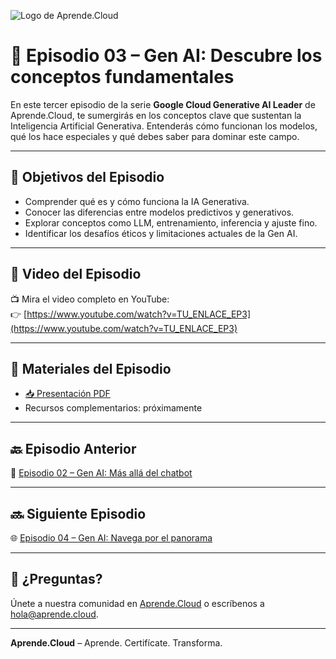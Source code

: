 ![Logo de Aprende.Cloud](https://media.licdn.com/dms/image/v2/D4E0BAQEcS_NueMRdKg/company-logo_200_200/company-logo_200_200/0/1720507130557/aprende_cloud_logo?e=1753315200&v=beta&t=4h0PIMDcupaxj_IH6IkyNkzja5ElsqWlyCQuPppjVwY)

# 🧠 Episodio 03 – Gen AI: Descubre los conceptos fundamentales

En este tercer episodio de la serie **Google Cloud Generative AI Leader** de Aprende.Cloud, te sumergirás en los conceptos clave que sustentan la Inteligencia Artificial Generativa. Entenderás cómo funcionan los modelos, qué los hace especiales y qué debes saber para dominar este campo.

---

## 🎯 Objetivos del Episodio

- Comprender qué es y cómo funciona la IA Generativa.
- Conocer las diferencias entre modelos predictivos y generativos.
- Explorar conceptos como LLM, entrenamiento, inferencia y ajuste fino.
- Identificar los desafíos éticos y limitaciones actuales de la Gen AI.

---

## 🎥 Video del Episodio

📺 Mira el video completo en YouTube:  
👉 [https://www.youtube.com/watch?v=TU_ENLACE_EP3](https://www.youtube.com/watch?v=TU_ENLACE_EP3)

---

## 📄 Materiales del Episodio

- [📥 Presentación PDF](./ctr-gcp-generative-ai-leader-ep-03.pdf)
- Recursos complementarios: próximamente

---

## 🔙 Episodio Anterior

🤖 [Episodio 02 – Gen AI: Más allá del chatbot](../ctr-gcp-generative-ai-leader-ep-02/)

---

## 🔜 Siguiente Episodio

🌐 [Episodio 04 – Gen AI: Navega por el panorama](../ctr-gcp-generative-ai-leader-ep-04/)

---

## 💬 ¿Preguntas?

Únete a nuestra comunidad en [Aprende.Cloud](https://aprende.cloud) o escríbenos a hola@aprende.cloud.

---

**Aprende.Cloud** – Aprende. Certifícate. Transforma.
